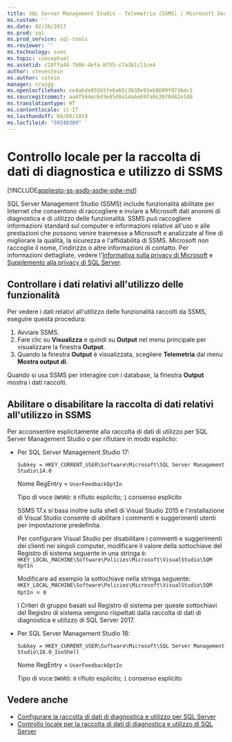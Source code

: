 ```yaml
---
title: SQL Server Management Studio - Telemetria (SSMS) | Microsoft Docs
ms.custom: ''
ms.date: 02/20/2017
ms.prod: sql
ms.prod_service: sql-tools
ms.reviewer: ''
ms.technology: ssms
ms.topic: conceptual
ms.assetid: c28ffa44-7b8b-4efa-b755-c7a3b1c11ce4
author: stevestein
ms.author: sstein
manager: craigg
ms.openlocfilehash: ce4abde855b5fe6a65c3038e93eb8609f9736dc1
ms.sourcegitcommit: aa4f594ec6d3e85d0a1da6e69fa0c2070d42e1d8
ms.translationtype: HT
ms.contentlocale: it-IT
ms.lasthandoff: 04/08/2019
ms.locfileid: "59240389"
---
```

# <a name="local-audit-for-ssms-usage-and-diagnostic-data-collection"></a>Controllo locale per la raccolta di dati di diagnostica e utilizzo di SSMS
[!INCLUDE[appliesto-ss-asdb-asdw-pdw-md](../includes/appliesto-ss-asdb-asdw-pdw-md.md)]

SQL Server Management Studio (SSMS) include funzionalità abilitate per Internet che consentono di raccogliere e inviare a Microsoft dati anonimi di diagnostica e di utilizzo delle funzionalità. SSMS può raccogliere informazioni standard sul computer e informazioni relative all'uso e alle prestazioni che possono venire trasmesse a Microsoft e analizzate al fine di migliorare la qualità, la sicurezza e l'affidabilità di SSMS. Microsoft non raccoglie il nome, l’indirizzo o altre informazioni di contatto. Per informazioni dettagliate, vedere l'[Informativa sulla privacy di Microsoft](https://privacy.microsoft.com/privacystatement) e [Supplemento alla privacy di SQL Server](https://go.microsoft.com/fwlink/?LinkID=868444).

## <a name="audit-feature-usage-data"></a>Controllare i dati relativi all'utilizzo delle funzionalità

Per vedere i dati relativi all'utilizzo delle funzionalità raccolti da SSMS, eseguire questa procedura:
1.  Avviare SSMS.
2.  Fare clic su **Visualizza** e quindi su **Output** nel menu principale per visualizzare la finestra **Output**. 
3.  Quando la finestra **Output** è visualizzata, scegliere **Telemetria** dal menu **Mostra output di**.

Quando si usa SSMS per interagire con i database, la finestra **Output** mostra i dati raccolti.

## <a name="enable-or-disable-usage-feedback-collection-in-ssms"></a>Abilitare o disabilitare la raccolta di dati relativi all'utilizzo in SSMS

Per acconsentire esplicitamente alla raccolta di dati di utilizzo per SQL Server Management Studio o per rifiutare in modo esplicito:

- Per SQL Server Management Studio 17:

  `Subkey = HKEY_CURRENT_USER\Software\Microsoft\SQL Server Management Studio\14.0`

  Nome RegEntry = `UserFeedbackOptIn`

  Tipo di voce `DWORD`: `0` rifiuto esplicito; `1` consenso esplicito

  SSMS 17.x si basa inoltre sulla shell di Visual Studio 2015 e l'installazione di Visual Studio consente di abilitare i commenti e suggerimenti utenti per impostazione predefinita.  

  Per configurare Visual Studio per disabilitare i commenti e suggerimenti dei clienti nei singoli computer, modificare il valore della sottochiave del Registro di sistema seguente in una stringa `0`: `HKEY_LOCAL_MACHINE\Software\Policies\Microsoft\VisualStudio\SQM OptIn`

  Modificare ad esempio la sottochiave nella stringa seguente:  
  `HKEY_LOCAL_MACHINE\Software\Policies\Microsoft\VisualStudio\SQM OptIn `=` 0`

  I Criteri di gruppo basati sul Registro di sistema per queste sottochiavi del Registro di sistema vengono rispettati dalla raccolta di dati di diagnostica e utilizzo di SQL Server 2017.

- Per SQL Server Management Studio 18:

  `Subkey = HKEY_CURRENT_USER\Software\Microsoft\SQL Server Management Studio\18.0_IsoShell`

  Nome RegEntry = `UserFeedbackOptIn`

  Tipo di voce `DWORD`: `0` rifiuto esplicito; `1` consenso esplicito

## <a name="see-also"></a>Vedere anche

- [Configurare la raccolta di dati di diagnostica e utilizzo per SQL Server](../sql-server/usage-and-diagnostic-data-configuration-for-sql-server.md)
- [Controllo locale per la raccolta di dati di diagnostica e utilizzo di SQL Server](http://msdn.microsoft.com/library/mt743085.aspx)
